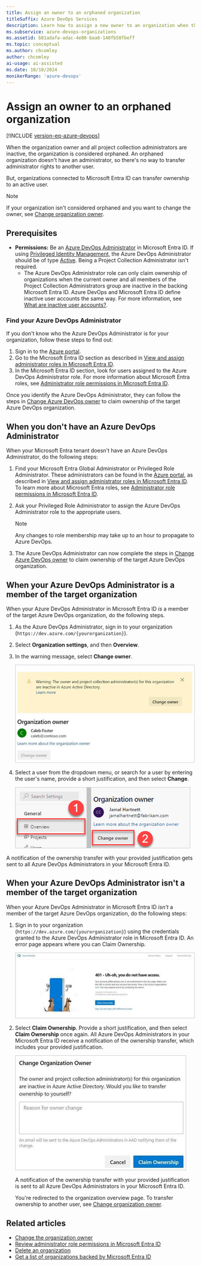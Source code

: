 ```yaml
---
title: Assign an owner to an orphaned organization
titleSuffix: Azure DevOps Services
description: Learn how to assign a new owner to an organization when the current owner's inactive.
ms.subservice: azure-devops-organizations
ms.assetid: b81adafa-adac-4e80-baa6-140fb58fbeff
ms.topic: conceptual
ms.author: chcomley
author: chcomley
ai-usage: ai-assisted
ms.date: 10/10/2024
monikerRange: 'azure-devops'
---
```


# Assign an owner to an orphaned organization

[!INCLUDE [version-eq-azure-devops](../../includes/version-eq-azure-devops.md)]

When the organization owner and all project collection administrators are inactive, the organization is considered orphaned. An orphaned organization doesn't have an administrator, so there's no way to transfer administrator rights to another user.

But, organizations connected to Microsoft Entra ID can transfer ownership to an active user.

> [!NOTE]
> If your organization isn't considered orphaned and you want to change the owner, see [Change organization owner](change-organization-ownership.md).

## Prerequisites

- **Permissions:** Be an [Azure DevOps Administrator](/azure/active-directory/users-groups-roles/directory-assign-admin-roles#azure-devops-administrator) in Microsoft Entra ID. If using [Privileged Identity Management,](/azure/active-directory/privileged-identity-management/pim-configure?msclkid=303229fdc6c111ecaf0f666b2dd9cd6f) the Azure DevOps Administrator should be of type [Active](/azure/active-directory/privileged-identity-management/pim-how-to-add-role-to-user?msclkid=5cdc55f5c6c011eca737e344cbe17b42). Being a Project Collection Administrator isn't required.
  - The Azure DevOps Administrator role can only claim ownership of organizations when the current owner and all members of the Project Collection Administrators group are inactive in the backing Microsoft Entra ID. Azure DevOps and Microsoft Entra ID define inactive user accounts the same way. For more information, see [What are inactive user accounts?](/azure/active-directory/reports-monitoring/howto-manage-inactive-user-accounts).

### Find your Azure DevOps Administrator

If you don't know who the Azure DevOps Administrator is for your organization, follow these steps to find out:

1. Sign in to the [Azure portal](https://portal.azure.com/).
2. Go to the Microsoft Entra ID section as described in [View and assign administrator roles in Microsoft Entra ID](/azure/active-directory/users-groups-roles/directory-manage-roles-portal).
3. In the Microsoft Entra ID section, look for users assigned to the Azure DevOps Administrator role. For more information about Microsoft Entra roles, see [Administrator role permissions in Microsoft Entra ID](/azure/active-directory/users-groups-roles/directory-assign-admin-roles).

Once you identify the Azure DevOps Administrator, they can follow the steps in [Change Azure DevOps owner](change-organization-ownership.md) to claim ownership of the target Azure DevOps organization. 

## When you don't have an Azure DevOps Administrator

When your Microsoft Entra tenant doesn't have an Azure DevOps Administrator, do the following steps:

1. Find your Microsoft Entra Global Administrator or Privileged Role Administrator. These administrators can be found in the [Azure portal](https://portal.azure.com/), as described in [View and assign administrator roles in Microsoft Entra ID](/azure/active-directory/users-groups-roles/directory-manage-roles-portal). To learn more about Microsoft Entra roles, see [Administrator role permissions in Microsoft Entra ID](/azure/active-directory/users-groups-roles/directory-assign-admin-roles).  
2. Ask your Privileged Role Administrator to assign the Azure DevOps Administrator role to the appropriate users.

    > [!NOTE]
    > Any changes to role membership may take up to an hour to propagate to Azure DevOps.  

3. The Azure DevOps Administrator can now complete the steps in [Change Azure DevOps owner](change-organization-ownership.md) to claim ownership of the target Azure DevOps organization.  

## When your Azure DevOps Administrator is a member of the target organization

When your Azure DevOps Administrator in Microsoft Entra ID *is* a member of the target Azure DevOps organization, do the following steps.

1. As the Azure DevOps Administrator, sign in to your organization (```https://dev.azure.com/{yourorganization}```).

2. Select **Organization settings**, and then **Overview**.

3. In the warning message, select **Change owner**.

    ![Screenshot of warning, PCA and Owner inactive in Microsoft Entra ID.](media/change-organization-ownership/warning-message-change-owner.png)

4. Select a user from the dropdown menu, or search for a user by entering the user's name, provide a short justification, and then select **Change**.

    ![Screenshot of button highlighted by red box, Change owner.](media/change-organization-ownership/change-organization-owner.png)

A notification of the ownership transfer with your provided justification gets sent to all Azure DevOps Administrators in your Microsoft Entra ID.

## When your Azure DevOps Administrator isn't a member of the target organization

When your Azure DevOps Administrator in Microsoft Entra ID *isn't* a member of the target Azure DevOps organization, do the following steps:

1. Sign in to your organization (```https://dev.azure.com/{yourorganization}```) using the credentials granted to the Azure DevOps Administrator role in Microsoft Entra ID.
    An error page appears where you can Claim Ownership.

      ![Screenshot of 401 message: Microsoft Entra Administrator not member of organization.](media/change-organization-ownership/error-message-administrator-not-member-of-organization.png)

2. Select **Claim Ownership**. Provide a short justification, and then select **Claim Ownership** once again. All Azure DevOps Administrators in your Microsoft Entra ID receive a notification of the ownership transfer, which includes your provided justification.

   ![Screenshot showing empty box, where you enter justification and claim ownership of the organization.](media/change-organization-ownership/claim-ownership.png)

   A notification of the ownership transfer with your provided justification is sent to all Azure DevOps Administrators in your Microsoft Entra ID.

   You're redirected to the organization overview page. To transfer ownership to another user, see [Change organization owner](change-organization-ownership.md).

## Related articles

- [Change the organization owner](change-organization-ownership.md)
- [Review administrator role permissions in Microsoft Entra ID](/azure/active-directory/users-groups-roles/directory-assign-admin-roles)
- [Delete an organization](delete-your-organization.md)
- [Get a list of organizations backed by Microsoft Entra ID](get-list-of-organizations-connected-to-azure-active-directory.md)